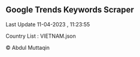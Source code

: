 

## Google Trends Keywords Scraper 
 
Last Update 11-04-2023 , 11:23:55

Country List :
VIETNAM.json



© Abdul Muttaqin 
